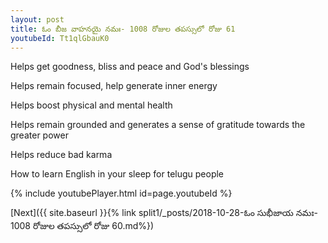 ```yaml
---
layout: post
title: ఓం బీజ వాహనయై నమః- 1008 రోజుల తపస్సులో రోజు 61
youtubeId: Tt1qlGbauK0
---
```

 
 
Helps get goodness, bliss and peace and God's blessings
 
Helps remain focused, help generate inner energy 
 
Helps boost physical and mental health 
 
Helps remain grounded and generates a sense of gratitude towards the greater power 
 
Helps reduce bad karma
 
How to learn English in your sleep for telugu people
 
 
 
 


{% include youtubePlayer.html id=page.youtubeId %}
 
[Next]({{ site.baseurl }}{% link split1/_posts/2018-10-28-ఓం సుభీజాయ నమః- 1008 రోజుల తపస్సులో రోజు 60.md%})
 
